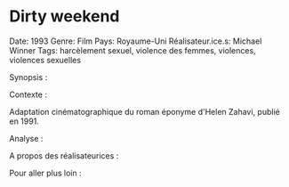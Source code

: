 # Dirty weekend

Date: 1993
Genre: Film
Pays: Royaume-Uni
Réalisateur.ice.s: Michael Winner
Tags: harcèlement sexuel, violence des femmes, violences, violences sexuelles

Synopsis : 

Contexte : 

Adaptation cinématographique du roman éponyme d'Helen Zahavi, publié en 1991.

Analyse : 

A propos des réalisateurices : 

Pour aller plus loin :